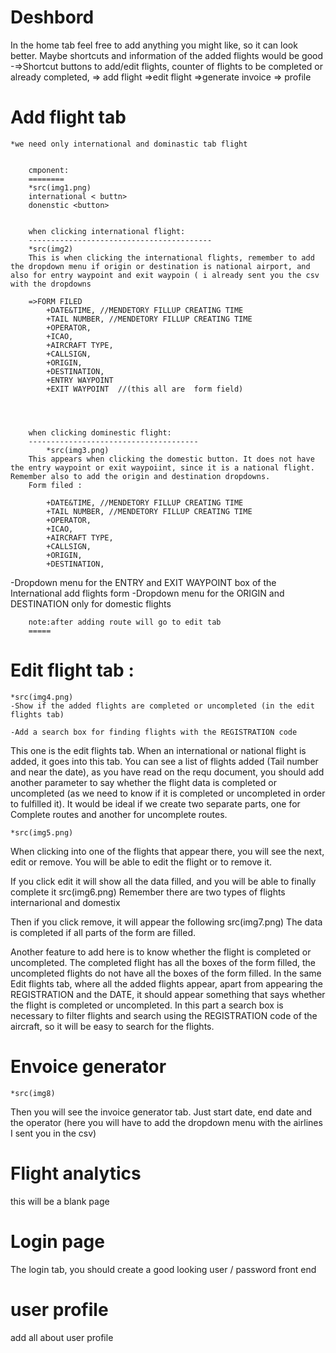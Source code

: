 Deshbord
=======
In the home tab feel free to add anything you might like, so it can look better. Maybe shortcuts and information of the added flights would be good
-=>Shortcut buttons to add/edit flights, counter of flights to be completed or already completed,
=> add flight 
=>edit flight 
=>generate invoice 
=> profile

Add flight tab
=======================
    *we need only international and dominastic tab flight


        cmponent:
        ========
        *src(img1.png)
        international < buttn>
        donenstic <button>
        

        when clicking international flight:
        -----------------------------------------
        *src(img2)
        This is when clicking the international flights, remember to add the dropdown menu if origin or destination is national airport, and also for entry waypoint and exit waypoin ( i already sent you the csv with the dropdowns
        
        =>FORM FILED
            +DATE&TIME, //MENDETORY FILLUP CREATING TIME
            +TAIL NUMBER, //MENDETORY FILLUP CREATING TIME
            +OPERATOR, 
            +ICAO, 
            +AIRCRAFT TYPE, 
            +CALLSIGN, 
            +ORIGIN,
            +DESTINATION, 
            +ENTRY WAYPOINT 
            +EXIT WAYPOINT  //(this all are  form field)    




        when clicking dominestic flight:
        --------------------------------------
            *src(img3.png)
        This appears when clicking the domestic button. It does not have the entry waypoint or exit waypoiint, since it is a national flight. Remember also to add the origin and destination dropdowns.
        Form filed :
        
            +DATE&TIME, //MENDETORY FILLUP CREATING TIME
            +TAIL NUMBER, //MENDETORY FILLUP CREATING TIME
            +OPERATOR, 
            +ICAO, 
            +AIRCRAFT TYPE, 
            +CALLSIGN, 
            +ORIGIN,
            +DESTINATION, 

-Dropdown menu for the ENTRY and EXIT WAYPOINT box of the International add flights form
-Dropdown menu for the ORIGIN and DESTINATION only for domestic flights

        note:after adding route will go to edit tab
        =====

Edit flight tab :
==================
    *src(img4.png)
    -Show if the added flights are completed or uncompleted (in the edit flights tab)

    -Add a search box for finding flights with the REGISTRATION code
This one is the edit flights tab. When an international or national flight is added, it goes into this tab. You can see a list of flights added (Tail number and near the date), as you have read on the requ document, you should add another parameter to say whether the flight data is completed or uncompleted (as we need to know if it is completed or uncompleted in order to fulfilled it). It would be ideal if we create two separate parts, one for Complete routes and another for uncomplete routes.

    *src(img5.png)
When clicking into one of the flights that appear there, you will see the next, edit or remove. You will be able to edit the flight or to remove it.
 
 If you click edit it will show all the data filled, and you will be able to finally complete it
    src(img6.png)
Remember there are two types of flights internarional and domestix

Then if you click remove, it will appear the following
    src(img7.png)
The data is completed if all parts of the form are filled.


Another feature to add here is to know whether the flight is completed or uncompleted. The
completed flight has all the boxes of the form filled, the uncompleted flights do not have all the
boxes of the form filled. In the same Edit flights tab, where all the added flights appear, apart
from appearing the REGISTRATION and the DATE, it should appear something that says whether
the flight is completed or uncompleted. In this part a search box is necessary to filter flights and
search using the REGISTRATION code of the aircraft, so it will be easy to search for the flights.

Envoice generator
======================
    *src(img8)
Then you will see the invoice generator tab. Just start date, end date and the operator (here you will have to add the dropdown menu with the airlines I sent you in the csv)


Flight analytics
================
this will be a blank page

Login page 
=============
The login tab, you should create a good looking user / password front end

user profile
=============
add all about user  profile 
